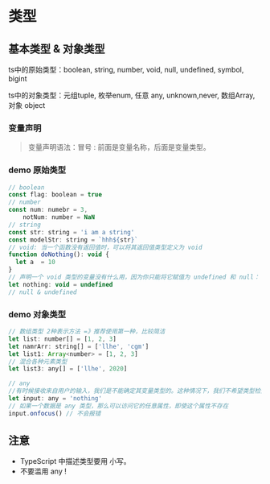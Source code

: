 # 类型

## 基本类型 & 对象类型
ts中的原始类型：boolean, string, number, void, null, undefined, symbol, bigint

ts中的对象类型：元组tuple, 枚举enum, 任意 any, unknown,never, 数组Array,对象 object
### 变量声明
> 变量声明语法：冒号 : 前面是变量名称，后面是变量类型。
### demo 原始类型
```js
// boolean
const flag: boolean = true
// number
const num: numebr = 3,
    notNum: number = NaN
// string
const str: string = 'i am a string'
const modelStr: string = `hhh${str}`
// void: 当一个函数没有返回值时，可以将其返回值类型定义为 void
function doNothing(): void {
  let a  = 10
}
// 声明一个 void 类型的变量没有什么用，因为你只能将它赋值为 undefined 和 null：
let nothing: void = undefined
// null & undefined

```
### demo 对象类型
```js
// 数组类型 2种表示方法 =》推荐使用第一种，比较简洁
let list: number[] = [1, 2, 3] 
let namrArr: string[] = ['llhe', 'cgm']
let list1: Array<number> = [1, 2, 3]
// 混合各种元素类型
let list3: any[] = ['llhe', 2020]

// any
//有时候接收来自用户的输入，我们是不能确定其变量类型的。这种情况下，我们不希望类型检查器对这些值进行检查，而是直接让它们通过编译阶段的检查，此时可以使用 any
let input: any = 'nothing'
// 如果一个数据是 any 类型，那么可以访问它的任意属性，即使这个属性不存在
input.onfocus() // 不会报错
```

## 注意
* TypeScript 中描述类型要用 小写。
* 不要滥用 any !